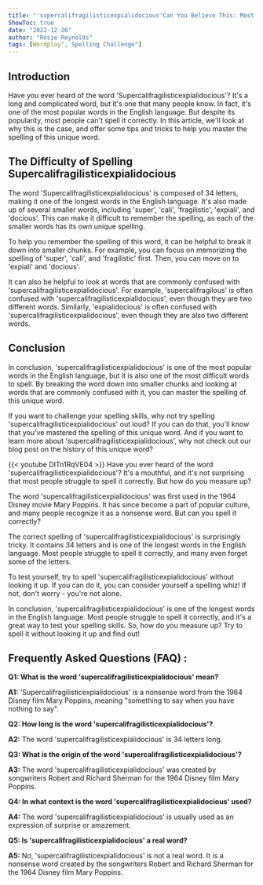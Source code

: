 ```yaml
---
title: "'supercalifragilisticexpialidocious'Can You Believe This: Most People Can't Spell 'Supercalifragilisticexpialidocious' - See How You Measure Up!"
ShowToc: true 
date: "2022-12-26"
author: "Rosie Reynolds" 
tags: [Wordplay", Spelling Challenge"]
---
```

## Introduction
Have you ever heard of the word 'Supercalifragilisticexpialidocious'? It's a long and complicated word, but it's one that many people know. In fact, it's one of the most popular words in the English language. But despite its popularity, most people can't spell it correctly. In this article, we'll look at why this is the case, and offer some tips and tricks to help you master the spelling of this unique word. 

## The Difficulty of Spelling Supercalifragilisticexpialidocious
The word 'Supercalifragilisticexpialidocious' is composed of 34 letters, making it one of the longest words in the English language. It's also made up of several smaller words, including 'super', 'cali', 'fragilistic', 'expiali', and 'docious'. This can make it difficult to remember the spelling, as each of the smaller words has its own unique spelling. 

To help you remember the spelling of this word, it can be helpful to break it down into smaller chunks. For example, you can focus on memorizing the spelling of 'super', 'cali', and 'fragilistic' first. Then, you can move on to 'expiali' and 'docious'. 

It can also be helpful to look at words that are commonly confused with 'supercalifragilisticexpialidocious'. For example, 'supercalifragilous' is often confused with 'supercalifragilisticexpialidocious', even though they are two different words. Similarly, 'expialidocious' is often confused with 'supercalifragilisticexpialidocious', even though they are also two different words. 

## Conclusion
In conclusion, 'supercalifragilisticexpialidocious' is one of the most popular words in the English language, but it is also one of the most difficult words to spell. By breaking the word down into smaller chunks and looking at words that are commonly confused with it, you can master the spelling of this unique word. 

If you want to challenge your spelling skills, why not try spelling 'supercalifragilisticexpialidocious' out loud? If you can do that, you'll know that you've mastered the spelling of this unique word. And if you want to learn more about 'supercalifragilisticexpialidocious', why not check out our blog post on the history of this unique word?

{{< youtube DITn1RqVE04 >}} 
Have you ever heard of the word 'supercalifragilisticexpialidocious'? It's a mouthful, and it's not surprising that most people struggle to spell it correctly. But how do you measure up?

The word 'supercalifragilisticexpialidocious' was first used in the 1964 Disney movie Mary Poppins. It has since become a part of popular culture, and many people recognize it as a nonsense word. But can you spell it correctly?

The correct spelling of 'supercalifragilisticexpialidocious' is surprisingly tricky. It contains 34 letters and is one of the longest words in the English language. Most people struggle to spell it correctly, and many even forget some of the letters.

To test yourself, try to spell 'supercalifragilisticexpialidocious' without looking it up. If you can do it, you can consider yourself a spelling whiz! If not, don't worry - you're not alone.

In conclusion, 'supercalifragilisticexpialidocious' is one of the longest words in the English language. Most people struggle to spell it correctly, and it's a great way to test your spelling skills. So, how do you measure up? Try to spell it without looking it up and find out!

## Frequently Asked Questions (FAQ) :
**Q1: What is the word 'supercalifragilisticexpialidocious' mean?**

**A1:** 'Supercalifragilisticexpialidocious' is a nonsense word from the 1964 Disney film Mary Poppins, meaning "something to say when you have nothing to say".

**Q2: How long is the word 'supercalifragilisticexpialidocious'?**

**A2:** The word 'supercalifragilisticexpialidocious' is 34 letters long.

**Q3: What is the origin of the word 'supercalifragilisticexpialidocious'?**

**A3:** The word 'supercalifragilisticexpialidocious' was created by songwriters Robert and Richard Sherman for the 1964 Disney film Mary Poppins.

**Q4: In what context is the word 'supercalifragilisticexpialidocious' used?**

**A4:** The word 'supercalifragilisticexpialidocious' is usually used as an expression of surprise or amazement.

**Q5: Is 'supercalifragilisticexpialidocious' a real word?**

**A5:** No, 'supercalifragilisticexpialidocious' is not a real word. It is a nonsense word created by the songwriters Robert and Richard Sherman for the 1964 Disney film Mary Poppins.





